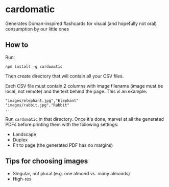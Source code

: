 # cardomatic
Generates Doman-inspired flashcards for visual (and hopefully not oral) consumption by our little ones

## How to
Run:

```
npm install -g cardomatic
```


Then create directory that will contain all your CSV files.

Each CSV file must contain 2 columns with image filename (image must be local, not remote) and the text behind the page.  This is an example:

```
"images/elephant.jpg","Elephant"
"images/rabbit.jpg","Rabbit"
...
```

Run `cardomatic` in that directory.  Once it's done, marvel at all the generated PDFs before printing them with the following settings:

* Landscape
* Duplex
* Fit to page (the generated PDF has no margins)

## Tips for choosing images

* Singular, not plural (e.g. one almond vs. many almonds)
* High-res
